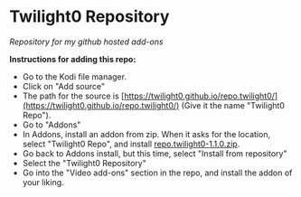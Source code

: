 # Twilight0 Repository
*Repository for my github hosted add-ons*

**Instructions for adding this repo:**

- Go to the Kodi file manager.
- Click on "Add source"
- The path for the source is [https://twilight0.github.io/repo.twilight0/](https://twilight0.github.io/repo.twilight0/) (Give it the name "Twilight0 Repo").
- Go to "Addons"
- In Addons, install an addon from zip. When it asks for the location, select "Twilight0 Repo", and install [repo.twilight0-1.1.0.zip](https://raw.githubusercontent.com/Twilight0/repo.twilight0/master/_zips/repository.twilight0/repository.twilight0-1.1.0.zip).
- Go back to Addons install, but this time, select "Install from repository"
- Select the "Twilight0 Repository"
- Go into the "Video add-ons" section in the repo, and install the addon of your liking.